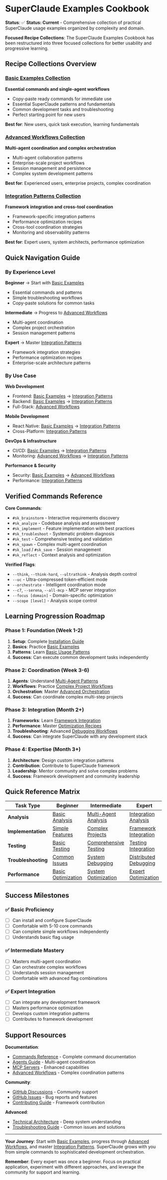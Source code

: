 # SuperClaude Examples Cookbook

**Status**: ✅ **Status: Current** - Comprehensive collection of practical SuperClaude usage examples organized by complexity and domain.

**Focused Recipe Collections**: The SuperClaude Examples Cookbook has been restructured into three focused collections for better usability and progressive learning.

## Recipe Collections Overview

### [Basic Examples Collection](./basic-examples.md)
**Essential commands and single-agent workflows**
- Copy-paste ready commands for immediate use
- Essential SuperClaude patterns and fundamentals
- Common development tasks and troubleshooting
- Perfect starting point for new users

**Best for**: New users, quick task execution, learning fundamentals

### [Advanced Workflows Collection](./advanced-workflows.md)
**Multi-agent coordination and complex orchestration**
- Multi-agent collaboration patterns
- Enterprise-scale project workflows
- Session management and persistence
- Complex system development patterns

**Best for**: Experienced users, enterprise projects, complex coordination

### [Integration Patterns Collection](./integration-patterns.md)
**Framework integration and cross-tool coordination**
- Framework-specific integration patterns
- Performance optimization recipes
- Cross-tool coordination strategies
- Monitoring and observability patterns

**Best for**: Expert users, system architects, performance optimization

## Quick Navigation Guide

### By Experience Level
**Beginner**
→ Start with [Basic Examples](./basic-examples.md)
- Essential commands and patterns
- Simple troubleshooting workflows
- Copy-paste solutions for common tasks

**Intermediate**
→ Progress to [Advanced Workflows](./advanced-workflows.md)
- Multi-agent coordination
- Complex project orchestration
- Session management patterns

**Expert**
→ Master [Integration Patterns](./integration-patterns.md)
- Framework integration strategies
- Performance optimization recipes
- Enterprise-scale architecture patterns

### By Use Case
**Web Development**
- Frontend: [Basic Examples](./basic-examples.md#frontend-component-development) → [Integration Patterns](./integration-patterns.md#react-ecosystem-integration)
- Backend: [Basic Examples](./basic-examples.md#api-development-basics) → [Integration Patterns](./integration-patterns.md#nodejs-backend-integration)
- Full-Stack: [Advanced Workflows](./advanced-workflows.md#complete-e-commerce-platform-development)

**Mobile Development**
- React Native: [Basic Examples](./basic-examples.md#copy-paste-quick-solutions) → [Integration Patterns](./integration-patterns.md#mobile-and-web-integration)
- Cross-Platform: [Integration Patterns](./integration-patterns.md#cross-platform-integration-patterns)

**DevOps & Infrastructure**
- CI/CD: [Basic Examples](./basic-examples.md#copy-paste-quick-solutions) → [Integration Patterns](./integration-patterns.md#devops-and-infrastructure-integration)
- Monitoring: [Advanced Workflows](./advanced-workflows.md#advanced-monitoring-and-observability) → [Integration Patterns](./integration-patterns.md#monitoring-and-observability-patterns)

**Performance & Security**
- Security: [Basic Examples](./basic-examples.md#basic-troubleshooting-examples) → [Advanced Workflows](./advanced-workflows.md#enterprise-scale-security-implementation)
- Performance: [Integration Patterns](./integration-patterns.md#performance-optimization-recipes)

## Verified Commands Reference

**Core Commands**:
- `#sk_brainstorm` - Interactive requirements discovery
- `#sk_analyze` - Codebase analysis and assessment
- `#sk_implement` - Feature implementation with best practices
- `#sk_troubleshoot` - Systematic problem diagnosis
- `#sk_test` - Comprehensive testing and validation
- `#sk_spawn` - Complex multi-agent coordination
- `#sk_load` / `#sk_save` - Session management
- `#sk_reflect` - Context analysis and optimization

**Verified Flags**:
- `--think`, `--think-hard`, `--ultrathink` - Analysis depth control
- `--uc` - Ultra-compressed token-efficient mode
- `--orchestrate` - Intelligent coordination mode
- `--c7`, `--serena`, `--all-mcp` - MCP server integration
- `--focus [domain]` - Domain-specific optimization
- `--scope [level]` - Analysis scope control

## Learning Progression Roadmap

### Phase 1: Foundation (Week 1-2)
1. **Setup**: Complete [Installation Guide](../Getting-Started/installation.md)
2. **Basics**: Practice [Basic Examples](./basic-examples.md#essential-one-liner-commands)
3. **Patterns**: Learn [Basic Usage Patterns](./basic-examples.md#basic-usage-patterns)
4. **Success**: Can execute common development tasks independently

### Phase 2: Coordination (Week 3-6)
1. **Agents**: Understand [Multi-Agent Patterns](./advanced-workflows.md#multi-agent-collaboration-patterns)
2. **Workflows**: Practice [Complex Project Workflows](./advanced-workflows.md#complex-project-workflows)
3. **Orchestration**: Master [Advanced Orchestration](./advanced-workflows.md#advanced-orchestration-patterns)
4. **Success**: Can coordinate complex multi-step projects

### Phase 3: Integration (Month 2+)
1. **Frameworks**: Learn [Framework Integration](./integration-patterns.md#framework-integration-patterns)
2. **Performance**: Master [Optimization Recipes](./integration-patterns.md#performance-optimization-recipes)
3. **Troubleshooting**: Advanced [Debugging Workflows](./integration-patterns.md#advanced-troubleshooting-workflows)
4. **Success**: Can integrate SuperClaude with any development stack

### Phase 4: Expertise (Month 3+)
1. **Architecture**: Design custom integration patterns
2. **Contribution**: Contribute to SuperClaude framework
3. **Leadership**: Mentor community and solve complex problems
4. **Success**: Framework development and community leadership

## Quick Reference Matrix

| Task Type | Beginner | Intermediate | Expert |
|-----------|----------|--------------|--------|
| **Analysis** | [Basic Analysis](./basic-examples.md#quick-analysis-commands) | [Multi-Agent Analysis](./advanced-workflows.md#performance-optimization-team) | [Integration Analysis](./integration-patterns.md#distributed-system-debugging) |
| **Implementation** | [Simple Features](./basic-examples.md#simple-feature-implementation) | [Complex Projects](./advanced-workflows.md#complex-project-workflows) | [Framework Integration](./integration-patterns.md#framework-integration-patterns) |
| **Testing** | [Basic Testing](./basic-examples.md#copy-paste-quick-solutions) | [Comprehensive Testing](./advanced-workflows.md#advanced-workflows) | [Testing Integration](./integration-patterns.md#advanced-testing-integration) |
| **Troubleshooting** | [Common Issues](./basic-examples.md#basic-troubleshooting-examples) | [System Debugging](./advanced-workflows.md#advanced-workflows) | [Distributed Debugging](./integration-patterns.md#advanced-troubleshooting-workflows) |
| **Performance** | [Basic Optimization](./basic-examples.md#quick-quality-improvements) | [System Optimization](./advanced-workflows.md#performance-optimization-strategies) | [Expert Optimization](./integration-patterns.md#performance-optimization-recipes) |

## Success Milestones

### ✅ Basic Proficiency
- [ ] Can install and configure SuperClaude
- [ ] Comfortable with 5-10 core commands
- [ ] Can complete simple workflows independently
- [ ] Understands basic flag usage

### ✅ Intermediate Mastery
- [ ] Masters multi-agent coordination
- [ ] Can orchestrate complex workflows
- [ ] Understands session management
- [ ] Comfortable with advanced flag combinations

### ✅ Expert Integration
- [ ] Can integrate any development framework
- [ ] Masters performance optimization
- [ ] Develops custom integration patterns
- [ ] Contributes to framework development

## Support Resources

**Documentation**:
- [Commands Reference](../User-Guide/commands.md) - Complete command documentation
- [Agents Guide](../User-Guide/agents.md) - Multi-agent coordination
- [MCP Servers](../User-Guide/mcp-servers.md) - Enhanced capabilities
- [Advanced Workflows](./advanced-workflows.md) - Complex coordination patterns

**Community**:
- [GitHub Discussions](https://github.com/SuperClaude-Org/SuperClaude_Framework/discussions) - Community support
- [GitHub Issues](https://github.com/SuperClaude-Org/SuperClaude_Framework/issues) - Bug reports and features
- [Contributing Guide](../CONTRIBUTING.md) - Framework contribution

**Advanced**:
- [Technical Architecture](../Developer-Guide/technical-architecture.md) - Deep system understanding
- [Troubleshooting Guide](./troubleshooting.md) - Common issues and solutions

---

**Your Journey**: Start with [Basic Examples](./basic-examples.md), progress through [Advanced Workflows](./advanced-workflows.md), and master [Integration Patterns](./integration-patterns.md). SuperClaude grows with you from simple commands to sophisticated development orchestration.

**Remember**: Every expert was once a beginner. Focus on practical application, experiment with different approaches, and leverage the community for support and learning.
